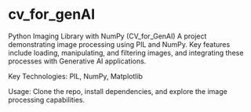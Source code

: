 # cv_for_genAI
Python Imaging Library with NumPy (CV_for_GenAI)
A project demonstrating image processing using PIL and NumPy. Key features include loading, manipulating, and filtering images, and integrating these processes with Generative AI applications.

Key Technologies: PIL, NumPy, Matplotlib

Usage: Clone the repo, install dependencies, and explore the image processing capabilities.
